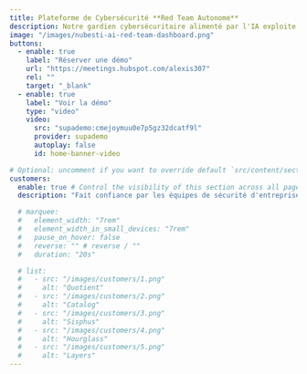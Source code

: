 ```yaml
---
title: Plateforme de Cybersécurité **Red Team Autonome**
description: Notre gardien cybersécuritaire alimenté par l'IA exploite les frameworks MITRE ATT&CK et OWASP pour identifier, valider et prioriser continuellement les vulnérabilités avec une précision chirurgicale — éliminant les faux positifs tout en générant automatiquement des correctifs avant l'escalade des menaces.
image: "/images/nubesti-ai-red-team-dashboard.png"
buttons:
  - enable: true
    label: "Réserver une démo"
    url: "https://meetings.hubspot.com/alexis307"
    rel: ""
    target: "_blank"
  - enable: true
    label: "Voir la démo"
    type: "video"
    video:
      src: "supademo:cmejoymuu0e7p5gz32dcatf9l"
      provider: supademo
      autoplay: false
      id: home-banner-video

# Optional: uncomment if you want to override default `src/content/sections/english/customers.md` content
customers:
  enable: true # Control the visibility of this section across all pages where it is used
  description: "Fait confiance par les équipes de sécurité d'entreprise"

  # marquee:
  #   element_width: "7rem"
  #   element_width_in_small_devices: "7rem"
  #   pause_on_hover: false
  #   reverse: "" # reverse / ""
  #   duration: "20s"

  # list:
  #   - src: "/images/customers/1.png"
  #     alt: "Quotient"
  #   - src: "/images/customers/2.png"
  #     alt: "Catalog"
  #   - src: "/images/customers/3.png"
  #     alt: "Sisphus"
  #   - src: "/images/customers/4.png"
  #     alt: "Hourglass"
  #   - src: "/images/customers/5.png"
  #     alt: "Layers"
---
```

